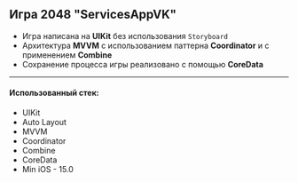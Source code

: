 ## Игра 2048 **"ServicesAppVK"**

- Игра написана на **UIKit** без использования `Storyboard`
- Архитектура **MVVM** с использованием паттерна **Coordinator** и с применением **Combine**
- Сохранение процесса игры реализовано с помощью **CoreData**



---

#### Использованный стек:

- UIKit
- Auto Layout
- MVVM
- Coordinator
- Combine
- CoreData
- Min iOS - 15.0
